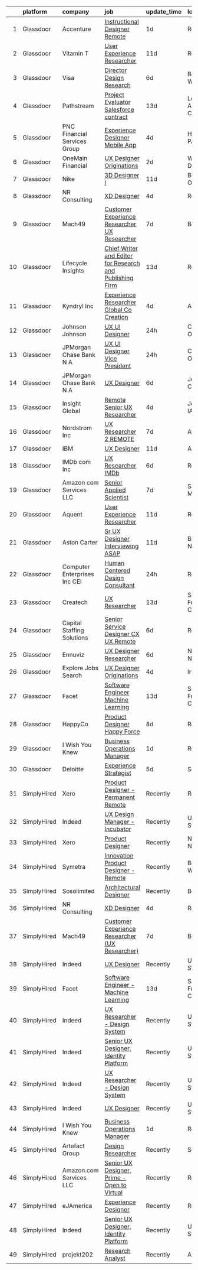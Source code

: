

|    | platform    | company                         | job                                                                                                                                                                                                                                                                                                                                                                                                                                                                                                                                                                                                                                                                                                                                                                                                                                                                                                                                                                                                                                                                                                                                                                                                                                                                                                                                                                                                                                                                                                                                                                                                                    | update_time   | location          |
|---:|:------------|:--------------------------------|:-----------------------------------------------------------------------------------------------------------------------------------------------------------------------------------------------------------------------------------------------------------------------------------------------------------------------------------------------------------------------------------------------------------------------------------------------------------------------------------------------------------------------------------------------------------------------------------------------------------------------------------------------------------------------------------------------------------------------------------------------------------------------------------------------------------------------------------------------------------------------------------------------------------------------------------------------------------------------------------------------------------------------------------------------------------------------------------------------------------------------------------------------------------------------------------------------------------------------------------------------------------------------------------------------------------------------------------------------------------------------------------------------------------------------------------------------------------------------------------------------------------------------------------------------------------------------------------------------------------------------|:--------------|:------------------|
|  1 | Glassdoor   | Accenture                       | [Instructional Designer Remote](https://www.glassdoor.com/partner/jobListing.htm?pos=119&ao=1136043&s=58&guid=00000181ae37efb29b251ebdd8e0f49a&src=GD_JOB_AD&t=SR&vt=w&cs=1_5cd9c5ef&cb=1656485310737&jobListingId=1007967472120&jrtk=3-0-1g6n3frv7kf27801-1g6n3frvii4l7800-5be2c3ef4de63b52-)                                                                                                                                                                                                                                                                                                                                                                                                                                                                                                                                                                                                                                                                                                                                                                                                                                                                                                                                                                                                                                                                                                                                                                                                                                                                                                                         | 1d            | Remote            |
|  2 | Glassdoor   | Vitamin T                       | [User Experience Researcher](https://www.glassdoor.com/partner/jobListing.htm?pos=108&ao=1110586&s=58&guid=00000181ae37efb29b251ebdd8e0f49a&src=GD_JOB_AD&t=SR&vt=w&cs=1_6d804be3&cb=1656485310734&jobListingId=1007947510415&cpc=F41FEAB56D215062&jrtk=3-0-1g6n3frv7kf27801-1g6n3frvii4l7800-8ffb010d9d7ec4b0--6NYlbfkN0DMrcEu7yrtATojKJA7cEzGQ3FdRGWLh0CZQInL4ECGI6k5tN82kdM0OKoro5eXmjok1pY9WiCtPF0dukI9Fmem5Cq8y8v3Sld1jHAuQrnJsSg_8y4heX17j9R_wXSf16JunJqD7QV3ZczRzo7izK4pN-WqcA9hzaZ1XSgu-eucJmNTV76N_V8GvaL64XiD1ztQISgBeq-AO6WiTfux1ckyiCyvGRLJtpSaSYJHnTKHJ2oZp2E_0ssSyzLe41qVIsKmFyN4IopbE60kG7Se0T9895nmuB_b_77ukpRBT0eHvi-LJhKYQadRlhq-Xy2Zh8dQKdZOGa5cmUWWM5CqGzJfyB5RGolmBQNsPmLPsPSwqC_HCB5g1-eWqadRYqmi07N63706K85hE0ubFVIdBdigU56B1pUIj2okyYOBk9Kb0mXE8jjy1BpC_odPaYMhXlmK3BIUbEoX7SbsEXGeEzRF)                                                                                                                                                                                                                                                                                                                                                                                                                                                                                                                                                                                                                                                                                                                                                                                                       | 11d           | Remote            |
|  3 | Glassdoor   | Visa                            | [Director Design Research](https://www.glassdoor.com/partner/jobListing.htm?pos=124&ao=1136043&s=58&guid=00000181ae37efb29b251ebdd8e0f49a&src=GD_JOB_AD&t=SR&vt=w&cs=1_f5001e81&cb=1656485310737&jobListingId=1007958246561&jrtk=3-0-1g6n3frv7kf27801-1g6n3frvii4l7800-24765438d2870bae-)                                                                                                                                                                                                                                                                                                                                                                                                                                                                                                                                                                                                                                                                                                                                                                                                                                                                                                                                                                                                                                                                                                                                                                                                                                                                                                                              | 6d            | Bellevue, WA      |
|  4 | Glassdoor   | Pathstream                      | [Project Evaluator  Salesforce  contract ](https://www.glassdoor.com/partner/jobListing.htm?pos=128&ao=1136043&s=58&guid=00000181ae37efb29b251ebdd8e0f49a&src=GD_JOB_AD&t=SR&vt=w&cs=1_3aaad960&cb=1656485310738&jobListingId=1007943000483&jrtk=3-0-1g6n3frv7kf27801-1g6n3frvii4l7800-8733ea106cedcb3c-)                                                                                                                                                                                                                                                                                                                                                                                                                                                                                                                                                                                                                                                                                                                                                                                                                                                                                                                                                                                                                                                                                                                                                                                                                                                                                                              | 13d           | Los Angeles, CA   |
|  5 | Glassdoor   | PNC Financial Services Group    | [Experience Designer   Mobile App](https://www.glassdoor.com/partner/jobListing.htm?pos=103&ao=1110586&s=58&guid=00000181ae37efb29b251ebdd8e0f49a&src=GD_JOB_AD&t=SR&vt=w&cs=1_b9b2fa51&cb=1656485310733&jobListingId=1007961427249&cpc=82B3195DA92CAF92&jrtk=3-0-1g6n3frv7kf27801-1g6n3frvii4l7800-c66d0f698bff5051--6NYlbfkN0AMofH_6zXbiqn6xehDj89HQNfpf30LHk40Y3Yl5cZTpm-EXukPQNetNbgZyPcaSjnYqcWAwVIVpj67zS_3xXrb1dZWevHt59MGwtNWC056Fj5C92LYC4uzyBBEWpFq_xg_jFEZOl9G06zEhnKSkQdCHGPkOkoIsjFOGzxj4yCKzhEjuGUObmBIM3PVL47HhCHpixQ3KB-gmEZloMhFY66Lgal6hbfNJoz-W1-1UH_kKeXN5VhTaKmA1V_hThLi5_OBBr849H83Dwok5eAd8jqXiWoN7vgBgSCMEodz2JTuqGgmQfPMYNfteql0FVSuZI3Cr2T7mxbcK21AG845ukwydhKYT7zqSADjoYVLo3t71WNm6nTtMBJmyT3LAhyPONVbSsDyT4RivmLqf1vk_vvpXKuBOubG8dnSebesV9jWzhO0jAQb9bWT4MuDEMMhbbdzoqKZNt6ouDWRFUfJ7rE0FMx6xsoZX3uNfyCLnXOjjF2LMWtTzdXlK7fHHqv6uqUnhVmr7oSuhgSorG4coR_Vyh1CY370cmfHE0jabgo98RCSw5RabIzWeTJumlTldYWkpUKPD8hoQspZERE3nrtWNYY-3VRySJcux3YLOlWCu3zKMbwMSXIQGbtTgKWBo7HhMMeBNS6Sc7gGPEaHxfX08DnKLeN6ZgK7ejE4CExsNGPK63-G46zKNeZRgzCR-_erbnNorbZOkBnltZw3L3rlnHPscNoCiRsr7FGsxj58qC2n9oxOf6qy4FJdMv60L2m1RsaFBh-gvmmfrfYGKEQNJ0PcPGXt6yoiNlnoPqmeG80fvPS7ANqRVwhORpbHim7VvLlj0JvCrMQFhzbXG4h98hDjJuqQt1AuxU4tTpOLFeF3erz41PalJAlPywdrvyyYKqxxzQzPCxRopDzfE5H2sEht4n5DjmaIwHg47INb9_QZFsFYIlg3sJkQbWv-TGAAYOcVgRM_nMfh9FO6dPzIrKOEN8kPJ4ijrHf7B0h1F7e2PSIOc7CkWrK0-AG4v7K0_OYmD65WQROM5yyL97DJlFSHsX7Hz0AgG74_8iaCDERa-ZASwRoEgZK72-vdYbPD9l6lAWKAlSU63Um45fR6OTu2YBqEGd45M18mmzZCVuQOc-xn2GwVLXL5L8fiG06REwuRdOzMFf_dznwnzsfO_zRu-J8nErONfy8SivqtI27sUpQn44oIrvRizWG766tI9jEHPDOjBwvyxNmwsBRe) | 4d            | Harrisburg, PA    |
|  6 | Glassdoor   | OneMain Financial               | [UX Designer   Originations](https://www.glassdoor.com/partner/jobListing.htm?pos=102&ao=1110586&s=58&guid=00000181ae37efb29b251ebdd8e0f49a&src=GD_JOB_AD&t=SR&vt=w&cs=1_a79f098c&cb=1656485310732&jobListingId=1007964745730&cpc=DE56C24FF6DEC286&jrtk=3-0-1g6n3frv7kf27801-1g6n3frvii4l7800-4d508575c6a64a8b--6NYlbfkN0Bjlu5n-gv5HO0Uw8oUWkLCzq7-4ueCq4bqHo-b0jTNgEo79qTxKEF1eiLEZ0uE3qe8BddocYPZ4u5iFM5TXbzmiaBTaC-wZxq7gKxR9ILp6fIagIv7ua1aTtIWIGxEwJnmVdGOJmORrOwS8AcNVxk-oyLBwzz1xdmfjkPKLesQGLeOzmamSOh7zEYGT9nt6h3xO212XYgocQCCFyH3A9h4grI-_LCudrnIQ0uSBIVn5oxd2K9dL2vVQMTyuF0jnvX1MJLTr8FsoOhkt5_fKRVGdLSK2ywfx5j_bba_pSqzZtgpyBcg4W-djjosf4168l57FRh4xCym78R1wr2vJ3oxoRLQMe9P9EStbt4AskevgIPAlAr0yku28qnwC1uPy59wUbaG6ibZgPWuVx47Hg278zbvg3YIa8bDpAArlq5MkdquCV1JFCKoZQj87CpRke4%3D)                                                                                                                                                                                                                                                                                                                                                                                                                                                                                                                                                                                                                                                                                                                                                                                                                         | 2d            | Wilmington, DE    |
|  7 | Glassdoor   | Nike                            | [3D Designer I](https://www.glassdoor.com/partner/jobListing.htm?pos=111&ao=1136043&s=58&guid=00000181ae37efb29b251ebdd8e0f49a&src=GD_JOB_AD&t=SR&vt=w&cs=1_10752586&cb=1656485310735&jobListingId=1007947826288&jrtk=3-0-1g6n3frv7kf27801-1g6n3frvii4l7800-612dfb3f0eb8356f-)                                                                                                                                                                                                                                                                                                                                                                                                                                                                                                                                                                                                                                                                                                                                                                                                                                                                                                                                                                                                                                                                                                                                                                                                                                                                                                                                         | 11d           | Beaverton, OR     |
|  8 | Glassdoor   | NR Consulting                   | [XD Designer](https://www.glassdoor.com/partner/jobListing.htm?pos=113&ao=1136043&s=58&guid=00000181ae37efb29b251ebdd8e0f49a&src=GD_JOB_AD&t=SR&vt=w&ea=1&cs=1_ea3df307&cb=1656485310736&jobListingId=1007962200876&jrtk=3-0-1g6n3frv7kf27801-1g6n3frvii4l7800-37fe6b4c132875a9-)                                                                                                                                                                                                                                                                                                                                                                                                                                                                                                                                                                                                                                                                                                                                                                                                                                                                                                                                                                                                                                                                                                                                                                                                                                                                                                                                      | 4d            | Remote            |
|  9 | Glassdoor   | Mach49                          | [Customer Experience Researcher  UX Researcher ](https://www.glassdoor.com/partner/jobListing.htm?pos=101&ao=1110586&s=58&guid=00000181ae37efb29b251ebdd8e0f49a&src=GD_JOB_AD&t=SR&vt=w&ea=1&cs=1_f2c4182e&cb=1656485310733&jobListingId=1007954542445&cpc=8795CF9063CD573D&jrtk=3-0-1g6n3frv7kf27801-1g6n3frvii4l7800-188a60f7eb7a7494--6NYlbfkN0C-sxr0l_wSOZIDB38dXNuJhKPbqohXUGYC1bSDZ3MUUQgHxGzDLv1iMw_PNc-VPkk7HqGb7DrGnLVN32uK6euByH515ureRAfxgg2QlsQgniz5BQWTlCgo-91GV0KaMo1c69cPVUg5cJg4lb0NIxt-Xl86ZyAQ5-4zHWoFAZ0Qvm_2O3fVl52nFVpX0tBS1ZgkiNbxDSvXw55gF_DtwkJPou6kPecRjxurpvso_8Gj2LyFvqYM_24O-RdzsD7f_sgqbIPKv6q-ss7xURe4s4RirrTgEZYyf6WyFen9XxP8GCGlQiDdY0vvp3FAWef1j1sxap6QGf2l4aUGcVQhl8n6FgNcy-OZGIH--_tdv_Y_RiLUCP-lfYOY5AcBdFS9DQ-ZEVMEnL_2CQD3td-IAC3VANWUj3g8XmlhlSTJ1GIRqP9mnuIGtV1gWbsIpr8cvYREL8lmxEiYM1fmXQC9lVoJEbKl-qgPOrurbX440_E0UakA95Xe2juHDOM47zqznqtg9djIl1QwcSFB-2a1SxnRI1RElsOECzU%3D)                                                                                                                                                                                                                                                                                                                                                                                                                                                                                                                                                                                                                                                                                                | 7d            | Boston, MA        |
| 10 | Glassdoor   | Lifecycle Insights              | [Chief Writer and Editor for Research and Publishing Firm](https://www.glassdoor.com/partner/jobListing.htm?pos=125&ao=1136043&s=58&guid=00000181ae37efb29b251ebdd8e0f49a&src=GD_JOB_AD&t=SR&vt=w&cs=1_216dcee8&cb=1656485310738&jobListingId=1007942887745&jrtk=3-0-1g6n3frv7kf27801-1g6n3frvii4l7800-b4d448a0efd4cc08-)                                                                                                                                                                                                                                                                                                                                                                                                                                                                                                                                                                                                                                                                                                                                                                                                                                                                                                                                                                                                                                                                                                                                                                                                                                                                                              | 13d           | Remote            |
| 11 | Glassdoor   | Kyndryl  Inc                    | [Experience Researcher  Global Co Creation](https://www.glassdoor.com/partner/jobListing.htm?pos=130&ao=1136043&s=58&guid=00000181ae37efb29b251ebdd8e0f49a&src=GD_JOB_AD&t=SR&vt=w&cs=1_3133982b&cb=1656485310738&jobListingId=1007961232788&jrtk=3-0-1g6n3frv7kf27801-1g6n3frvii4l7800-93d3dd57df610c06-)                                                                                                                                                                                                                                                                                                                                                                                                                                                                                                                                                                                                                                                                                                                                                                                                                                                                                                                                                                                                                                                                                                                                                                                                                                                                                                             | 4d            | Austin, TX        |
| 12 | Glassdoor   | Johnson   Johnson               | [UX UI Designer](https://www.glassdoor.com/partner/jobListing.htm?pos=110&ao=1136043&s=58&guid=00000181ae37efb29b251ebdd8e0f49a&src=GD_JOB_AD&t=SR&vt=w&cs=1_cb68924d&cb=1656485310735&jobListingId=1007969655063&jrtk=3-0-1g6n3frv7kf27801-1g6n3frvii4l7800-125c94c5b5c58034-)                                                                                                                                                                                                                                                                                                                                                                                                                                                                                                                                                                                                                                                                                                                                                                                                                                                                                                                                                                                                                                                                                                                                                                                                                                                                                                                                        | 24h           | Cincinnati, OH    |
| 13 | Glassdoor   | JPMorgan Chase Bank  N A        | [UX UI Designer  Vice President](https://www.glassdoor.com/partner/jobListing.htm?pos=121&ao=1136043&s=58&guid=00000181ae37efb29b251ebdd8e0f49a&src=GD_JOB_AD&t=SR&vt=w&cs=1_a9fdb25c&cb=1656485310737&jobListingId=1007967827441&jrtk=3-0-1g6n3frv7kf27801-1g6n3frvii4l7800-8021dd3213d3a914-)                                                                                                                                                                                                                                                                                                                                                                                                                                                                                                                                                                                                                                                                                                                                                                                                                                                                                                                                                                                                                                                                                                                                                                                                                                                                                                                        | 24h           | Columbus, OH      |
| 14 | Glassdoor   | JPMorgan Chase Bank  N A        | [UX Designer](https://www.glassdoor.com/partner/jobListing.htm?pos=126&ao=1136043&s=58&guid=00000181ae37efb29b251ebdd8e0f49a&src=GD_JOB_AD&t=SR&vt=w&cs=1_294ecd44&cb=1656485310738&jobListingId=1007955926381&jrtk=3-0-1g6n3frv7kf27801-1g6n3frvii4l7800-0ec29a0b0fb8626e-)                                                                                                                                                                                                                                                                                                                                                                                                                                                                                                                                                                                                                                                                                                                                                                                                                                                                                                                                                                                                                                                                                                                                                                                                                                                                                                                                           | 6d            | Jersey City, NJ   |
| 15 | Glassdoor   | Insight Global                  | [Remote Senior UX Researcher](https://www.glassdoor.com/partner/jobListing.htm?pos=105&ao=1110586&s=58&guid=00000181ae37efb29b251ebdd8e0f49a&src=GD_JOB_AD&t=SR&vt=w&cs=1_7c04356f&cb=1656485310733&jobListingId=1007961396885&cpc=48B9F4758953335C&jrtk=3-0-1g6n3frv7kf27801-1g6n3frvii4l7800-1c79317b6f68fa47--6NYlbfkN0BKkHZu3wF05EeDimN_p6sYpKCMArvwa95YdH7UpkaBCqc7l59Erwqc_0HjjMSEkQ2rNvfklktdpB5BVKHTrBlRA7HzuGljHViE49Ns8ttLIEDBVUswXLnl4wLZ2mYo4ypb-b-m4f471Cw2BHpxT2vVtIzTiSdfJL71rzHgOdDoH1QAII7CnYmmrq4w-cRrdVLNefpbDCuPklKwNPHw7AtHI6MJaPv1XLsX2mD_-OluPCeBw6KEGZqJVqvEHIYNjau1aQXxfQkxPkf9Qq29JQGTZSeUF4D8nKM0jV4X2skZgwsl1rJeWLy9-lOi0gcNXHjTlnSFLASSj6S_b8PE3SFCjEi3JnAC1O-suf-90ZiY_mbzeY55KoZnBWvDGH_Gh7W3NbiGMwFLcoA4Xk4HNEjRHeD6Jn33RLvYiIANMgraR3CySGK_S1Ww9q_dyXkaNT-JoAv6DvQL7BT_1LxYtGoBkrMvlV5opiBQUQOd-4vspw%3D%3D)                                                                                                                                                                                                                                                                                                                                                                                                                                                                                                                                                                                                                                                                                                                                                                          | 4d            | Johnston, IA      |
| 16 | Glassdoor   | Nordstrom Inc                   | [UX Researcher 2   REMOTE](https://www.glassdoor.com/partner/jobListing.htm?pos=116&ao=1136043&s=58&guid=00000181ae37efb29b251ebdd8e0f49a&src=GD_JOB_AD&t=SR&vt=w&cs=1_429d0335&cb=1656485310736&jobListingId=1007954513235&jrtk=3-0-1g6n3frv7kf27801-1g6n3frvii4l7800-207b47fc880934c0-)                                                                                                                                                                                                                                                                                                                                                                                                                                                                                                                                                                                                                                                                                                                                                                                                                                                                                                                                                                                                                                                                                                                                                                                                                                                                                                                              | 7d            | Atlanta, GA       |
| 17 | Glassdoor   | IBM                             | [UX Designer](https://www.glassdoor.com/partner/jobListing.htm?pos=120&ao=1136043&s=58&guid=00000181ae37efb29b251ebdd8e0f49a&src=GD_JOB_AD&t=SR&vt=w&cs=1_82575f6d&cb=1656485310737&jobListingId=1007946992624&jrtk=3-0-1g6n3frv7kf27801-1g6n3frvii4l7800-9777d9dcb416c308-)                                                                                                                                                                                                                                                                                                                                                                                                                                                                                                                                                                                                                                                                                                                                                                                                                                                                                                                                                                                                                                                                                                                                                                                                                                                                                                                                           | 11d           | Austin, TX        |
| 18 | Glassdoor   | IMDb com  Inc                   | [UX Researcher  IMDb](https://www.glassdoor.com/partner/jobListing.htm?pos=127&ao=1136043&s=58&guid=00000181ae37efb29b251ebdd8e0f49a&src=GD_JOB_AD&t=SR&vt=w&cs=1_e8f00ec8&cb=1656485310738&jobListingId=1007957418675&jrtk=3-0-1g6n3frv7kf27801-1g6n3frvii4l7800-c268364bb23a3570-)                                                                                                                                                                                                                                                                                                                                                                                                                                                                                                                                                                                                                                                                                                                                                                                                                                                                                                                                                                                                                                                                                                                                                                                                                                                                                                                                   | 6d            | Remote            |
| 19 | Glassdoor   | Amazon com Services LLC         | [Senior Applied Scientist](https://www.glassdoor.com/partner/jobListing.htm?pos=123&ao=1136043&s=58&guid=00000181ae37efb29b251ebdd8e0f49a&src=GD_JOB_AD&t=SR&vt=w&cs=1_bdecb5dc&cb=1656485310737&jobListingId=1007953430603&jrtk=3-0-1g6n3frv7kf27801-1g6n3frvii4l7800-c12a849ca62c62d8-)                                                                                                                                                                                                                                                                                                                                                                                                                                                                                                                                                                                                                                                                                                                                                                                                                                                                                                                                                                                                                                                                                                                                                                                                                                                                                                                              | 7d            | Santa Monica, CA  |
| 20 | Glassdoor   | Aquent                          | [User Experience Researcher](https://www.glassdoor.com/partner/jobListing.htm?pos=106&ao=1110586&s=58&guid=00000181ae37efb29b251ebdd8e0f49a&src=GD_JOB_AD&t=SR&vt=w&cs=1_1025ada7&cb=1656485310734&jobListingId=1007947575845&cpc=C4A69CCDBB3B9599&jrtk=3-0-1g6n3frv7kf27801-1g6n3frvii4l7800-8398e86d62796fed--6NYlbfkN0DMrcEu7yrtATojKJA7cEzGQ3FdRGWLh0CZQInL4ECGI9gD0Wolx9R2EDT7B77c2cTfSS0sKx0sPrTiiXrRC4mCy6wvlcZIyaaPwzM8wGJyx9NQOU_eJTkritVdPf6wW3MPn0Q3jkpTzsfWDBEmPQAWOMx6fG0EbOPYZVXRuDgN8uIAEZc0TWvtz3AI-ftUmsoF9uaX8kodVaF6bsz7MU9_KIcA8931RTANU6lmT2BtqdFfgtAul3vM5Gz82zCWbZNwVhciP_KdUDgCUO0Ix-BymK5WKr8qGSi_9B8o0pwjeTpJ8k7Rh9fNmfN6tbQON38LcD2em3WPaJ3H52G2_Id_qJOFGnoO_10iY1EdlyHaDkTZgSEp8ig_E8WSvaRgIXS2b3XVSQ1kGJAKuvS7cllMetRnCaMEUApxpHaTs5S9F9KsNw6r1HhJ2mZFzAzO2KfmKY2VRV6fHw%3D%3D)                                                                                                                                                                                                                                                                                                                                                                                                                                                                                                                                                                                                                                                                                                                                                                                                           | 11d           | Remote            |
| 21 | Glassdoor   | Aston Carter                    | [Sr  UX Designer Interviewing ASAP](https://www.glassdoor.com/partner/jobListing.htm?pos=107&ao=1110586&s=58&guid=00000181ae37efb29b251ebdd8e0f49a&src=GD_JOB_AD&t=SR&vt=w&ea=1&cs=1_94c30ae0&cb=1656485310735&jobListingId=1007948347898&cpc=8795CF9063CD573D&jrtk=3-0-1g6n3frv7kf27801-1g6n3frvii4l7800-72161f5e851506dd--6NYlbfkN0ChYVx_I3yfZ_JDY3EFoivtqvi_stwnZ_kRt8Dowt_l_d1ydueao4NEv8X4QANiVn8IS0FOnCHHzE87XxoJ5r30nWbkJBQ75CkzcTpL8bAt83WfjWFLhvecqcoG04rGU2w3QFC3XtceFpJ-kNUFeSD9gLdSJwe0Nte6zm8Z9LRAfW8xk9sbgVPn__Ox_k_-xQr6sfiqeRKuDM077RvaT3FQ6NUoR-0hFXfS51MEmy-JJ43BcZUHI2am4ObZg_IwUckPFnTgZdWeq-Kf4UTHsYqCJ4sZmalWOg3xr0Ufb0EZJLYU-S0nCgiRGKITFP8BAMjXrVunFHw_pK9HQ6gHYKT0e3nmQ9HHW2COY9IfrhtU-Jzef6MXzO6Sh4lZDjuM-gBDWtxYYEoYebKMcKvnymWVccoebFGGAip1CprsndoMdO5k8KjaSXyoAAznpR8gAv3C6j4ar5ypR-3c9kIYLK1fvoa_YEBOiiKjsqO-64554geana9Qxod0NftW26G-boQaIfOGMXpD9IC2m_K55R5_2lUq6W2AWvOcXYRw7_ngWM5NVxUcheO-RTGXfDbOfgomlHH8I42Y4CpBMrPFn8xkuFxjgG9nAEQaysrK_cI8HkTXt_2nr3saX25FNnrVnEqMzRC4H3xuBKFVGB_-5XJomfQfJlzHdt6xrLe3eYWQ7Afb7vABaGZSAnEsjDR3spDG6iAmZJJY6uZ_sQ9bW-zgPz0WlmImY7jFBMN64yPiIHhWxyUMixvyNFuiSPlsXpv8j2GOS68QaqpAKRxWDhX6s0nzyK6SN7q0XZScYI6yo3ao9J6siDnoMIL2LvDnyi4iOC5vZjHhrDkx9963GgASAI-yMamuHzmUUTDVn3HygTTj0BmWG_tuxs78AVaHjXBCpDOTPJaZ_I0gaYRZSfISV-4SYpz_5O9ou0OKyZkN9G1Weqv1zt-llmVfZkHmBHSRWGcpAZnI1g%3D%3D)                                                                                                                                                                                                                                                               | 11d           | Brooklyn, NY      |
| 22 | Glassdoor   | Computer Enterprises  Inc   CEI | [Human Centered Design Consultant](https://www.glassdoor.com/partner/jobListing.htm?pos=104&ao=1110586&s=58&guid=00000181ae37efb29b251ebdd8e0f49a&src=GD_JOB_AD&t=SR&vt=w&ea=1&cs=1_1a42e8a8&cb=1656485310734&jobListingId=1007968535526&cpc=2CAED5C921A5F994&jrtk=3-0-1g6n3frv7kf27801-1g6n3frvii4l7800-def89c390d6f5422--6NYlbfkN0AVVnl_N3xmP3MApcGA3sr6MLnz8P423WWILI1WvbjE8Ry71v-lom9NKs8rBQiPPSd_lwDojoCgmbORjvElkJw8NX89Sh_BjJah9SKZCsQWS3uI8nih6vwF2eJ5GS_wJfsDO5IUBkFwok2v6x4ocmxI51CY5Rzx3MrVUasKNbGYC2BGIVrZUGNbqgJ8T1py9l3CwH_cyBpg_-G2yHMLlkA2KRUHZxzx_RebmOPi2bCvqCvH4I_eKdRanJC6G4vDko7J5E2aKUVXkKSK861gIPiRPSbyptlix73NyZlWK3eWMP_-f9ZjGo0vzrzqeEX1Jd_Mfz5kFgsGIk0UFE4oBkbWFp1-bhQ14EOUqFY4CDKAIBC_wBl4Bxko6JLskA_xNaHRxyhqU_L1W1S7EKzewAcXa3F68M1uiTU12WL_YeFHJWX1EL1NY9i1WD8yNe8gv7mtWiRxpZCGc95AmyWbp8IwwyXM5e_NupPe3D36td-1ZMFzQhAd27c_IoGvtthY9SDkeO_n-WZMBfS2ROBMtjMQ)                                                                                                                                                                                                                                                                                                                                                                                                                                                                                                                                                                                                                                                                                                                            | 24h           | Remote            |
| 23 | Glassdoor   | Createch                        | [UX Researcher](https://www.glassdoor.com/partner/jobListing.htm?pos=117&ao=1136043&s=58&guid=00000181ae37efb29b251ebdd8e0f49a&src=GD_JOB_AD&t=SR&vt=w&ea=1&cs=1_807c037f&cb=1656485310736&jobListingId=1007942486177&jrtk=3-0-1g6n3frv7kf27801-1g6n3frvii4l7800-f2ce10c15be7bc6a-)                                                                                                                                                                                                                                                                                                                                                                                                                                                                                                                                                                                                                                                                                                                                                                                                                                                                                                                                                                                                                                                                                                                                                                                                                                                                                                                                    | 13d           | San Francisco, CA |
| 24 | Glassdoor   | Capital Staffing Solutions      | [Senior Service Designer  CX UX    Remote](https://www.glassdoor.com/partner/jobListing.htm?pos=109&ao=1110586&s=58&guid=00000181ae37efb29b251ebdd8e0f49a&src=GD_JOB_AD&t=SR&vt=w&ea=1&cs=1_419d3e2b&cb=1656485310735&jobListingId=1007957225430&cpc=2CAED5C921A5F994&jrtk=3-0-1g6n3frv7kf27801-1g6n3frvii4l7800-a7c73d30578b5c74--6NYlbfkN0AHXq2vAVwR3IH7wgnTMdWCa3HguypIXx0DFudX-u0zu6XSU0N9gDGCMsnO9yvyAfPEafGSSv2RefAGdFg5bRdDOjkcoZmvzNOIxTUtY0h3pjIutiy2KzflA1faJlPnS4_2K_vIy9Ze9HvpOXwY-nbRYNVJHsyfCI64Cni-ufmcQm_Jo-OIVeLTg5pEwf84KtQaxB8NNLdkQzy50WZag8Y2oTHy1lZM2iVQviZdZFF6ICrJCNCUKlUDivjqGsOuoIG9iQwA4BqXTyl4b5cIi5Ugf7BR4kEElrD6JIYTFgQjcccwOEMQ6bPoydAtkP70xlpLoV-ffRT-0UYpF37Smpcyn6em3rMgBRrZ66OGG8lHmHTiFEZwdGYl3SwlEJM6w9R4EMPrU3EZZIS-vQWkckBKBt3XgDuV8aLaQ9-a6WDxtpHPIb9xEMKl_XwfP22XLKUE9I8ikI1bhw_FUUdiG4LNiSL1zp0HU4piu1RvqQx2JT0BtZw2qttW3VkGWnI-y-fwNvfASjnxAuAxHKtL4Eje)                                                                                                                                                                                                                                                                                                                                                                                                                                                                                                                                                                                                                                                                                                                    | 6d            | Remote            |
| 25 | Glassdoor   | Ennuviz                         | [UX Designer   Researcher](https://www.glassdoor.com/partner/jobListing.htm?pos=114&ao=1136043&s=58&guid=00000181ae37efb29b251ebdd8e0f49a&src=GD_JOB_AD&t=SR&vt=w&cs=1_9f3a558e&cb=1656485310736&jobListingId=1007957202460&jrtk=3-0-1g6n3frv7kf27801-1g6n3frvii4l7800-bb8b6090dc9e4108-)                                                                                                                                                                                                                                                                                                                                                                                                                                                                                                                                                                                                                                                                                                                                                                                                                                                                                                                                                                                                                                                                                                                                                                                                                                                                                                                              | 6d            | New York, NY      |
| 26 | Glassdoor   | Explore Jobs Search             | [UX Designer   Originations](https://www.glassdoor.com/partner/jobListing.htm?pos=129&ao=1136043&s=58&guid=00000181ae37efb29b251ebdd8e0f49a&src=GD_JOB_AD&t=SR&vt=w&cs=1_758ca561&cb=1656485310738&jobListingId=1007961468931&jrtk=3-0-1g6n3frv7kf27801-1g6n3frvii4l7800-da1ec92eb7e13155-)                                                                                                                                                                                                                                                                                                                                                                                                                                                                                                                                                                                                                                                                                                                                                                                                                                                                                                                                                                                                                                                                                                                                                                                                                                                                                                                            | 4d            | Irving, TX        |
| 27 | Glassdoor   | Facet                           | [Software Engineer   Machine Learning](https://www.glassdoor.com/partner/jobListing.htm?pos=122&ao=1136043&s=58&guid=00000181ae37efb29b251ebdd8e0f49a&src=GD_JOB_AD&t=SR&vt=w&ea=1&cs=1_c95fd8ed&cb=1656485310737&jobListingId=1007942852875&jrtk=3-0-1g6n3frv7kf27801-1g6n3frvii4l7800-d72e5880989bd4aa-)                                                                                                                                                                                                                                                                                                                                                                                                                                                                                                                                                                                                                                                                                                                                                                                                                                                                                                                                                                                                                                                                                                                                                                                                                                                                                                             | 13d           | San Francisco, CA |
| 28 | Glassdoor   | HappyCo                         | [Product Designer   Happy Force](https://www.glassdoor.com/partner/jobListing.htm?pos=118&ao=1136043&s=58&guid=00000181ae37efb29b251ebdd8e0f49a&src=GD_JOB_AD&t=SR&vt=w&cs=1_d3de3e01&cb=1656485310737&jobListingId=1007952708407&jrtk=3-0-1g6n3frv7kf27801-1g6n3frvii4l7800-1f854b0c6fa65904-)                                                                                                                                                                                                                                                                                                                                                                                                                                                                                                                                                                                                                                                                                                                                                                                                                                                                                                                                                                                                                                                                                                                                                                                                                                                                                                                        | 8d            | Remote            |
| 29 | Glassdoor   | I Wish You Knew                 | [Business Operations Manager](https://www.glassdoor.com/partner/jobListing.htm?pos=115&ao=1136043&s=58&guid=00000181ae37efb29b251ebdd8e0f49a&src=GD_JOB_AD&t=SR&vt=w&ea=1&cs=1_cd8f6f1e&cb=1656485310736&jobListingId=1007967011797&jrtk=3-0-1g6n3frv7kf27801-1g6n3frvii4l7800-4498ff174f1cba7a-)                                                                                                                                                                                                                                                                                                                                                                                                                                                                                                                                                                                                                                                                                                                                                                                                                                                                                                                                                                                                                                                                                                                                                                                                                                                                                                                      | 1d            | Remote            |
| 30 | Glassdoor   | Deloitte                        | [Experience Strategist](https://www.glassdoor.com/partner/jobListing.htm?pos=112&ao=1136043&s=58&guid=00000181ae37efb29b251ebdd8e0f49a&src=GD_JOB_AD&t=SR&vt=w&cs=1_7924e164&cb=1656485310735&jobListingId=1007958459453&jrtk=3-0-1g6n3frv7kf27801-1g6n3frvii4l7800-90b21840f0137d89-)                                                                                                                                                                                                                                                                                                                                                                                                                                                                                                                                                                                                                                                                                                                                                                                                                                                                                                                                                                                                                                                                                                                                                                                                                                                                                                                                 | 5d            | Seattle, WA       |
| 31 | SimplyHired | Xero                            | [Product Designer - Permanent Remote](https://www.simplyhired.com/job/K1mMEySX_5En41yC8hmkSVPppCHOvbNbjXzAaQ-BtdZcHUJ3z1V--Q?q=generative+designer)                                                                                                                                                                                                                                                                                                                                                                                                                                                                                                                                                                                                                                                                                                                                                                                                                                                                                                                                                                                                                                                                                                                                                                                                                                                                                                                                                                                                                                                                    | Recently      | Remote            |
| 32 | SimplyHired | Indeed                          | [UX Design Manager - Incubator](https://www.simplyhired.com/job/AHhJM-aDe-NcmNdwvJhb-gPxcmXcCkVLIE75boud2OpFtQMx5R_rYQ?q=generative+designer)                                                                                                                                                                                                                                                                                                                                                                                                                                                                                                                                                                                                                                                                                                                                                                                                                                                                                                                                                                                                                                                                                                                                                                                                                                                                                                                                                                                                                                                                          | Recently      | United States     |
| 33 | SimplyHired | Xero                            | [Product Designer](https://www.simplyhired.com/job/JZHhONnCJ-faHo-GeUgGdSwrHuGwhnYt9sd0NRKOI1M15yLpQamHwA?q=generative+designer)                                                                                                                                                                                                                                                                                                                                                                                                                                                                                                                                                                                                                                                                                                                                                                                                                                                                                                                                                                                                                                                                                                                                                                                                                                                                                                                                                                                                                                                                                       | Recently      | New York, NY      |
| 34 | SimplyHired | Symetra                         | [Innovation Product Designer - Remote](https://www.simplyhired.com/job/hSkWjaWMYgFhCFQx-vz3tfIowyPuP4lujgWiB5HyDVHP--PC0XA9tQ?q=generative+designer)                                                                                                                                                                                                                                                                                                                                                                                                                                                                                                                                                                                                                                                                                                                                                                                                                                                                                                                                                                                                                                                                                                                                                                                                                                                                                                                                                                                                                                                                   | Recently      | Bellevue, WA      |
| 35 | SimplyHired | Sosolimited                     | [Architectural Designer](https://www.simplyhired.com/job/1wnZZjS_T2B-Khb33FLg8m5W26VpFJO-O7M0joPbDLzOi2-l3WqCTg?q=generative+designer)                                                                                                                                                                                                                                                                                                                                                                                                                                                                                                                                                                                                                                                                                                                                                                                                                                                                                                                                                                                                                                                                                                                                                                                                                                                                                                                                                                                                                                                                                 | Recently      | Boston, MA        |
| 36 | SimplyHired | NR Consulting                   | [XD Designer](https://www.simplyhired.com/job/P6myDGETgTQaOZ6DR-q1K3YtrEX8D3XfV62ZDDaajMYUd6aqPtn21w?q=generative+designer)                                                                                                                                                                                                                                                                                                                                                                                                                                                                                                                                                                                                                                                                                                                                                                                                                                                                                                                                                                                                                                                                                                                                                                                                                                                                                                                                                                                                                                                                                            | 4d            | Remote            |
| 37 | SimplyHired | Mach49                          | [Customer Experience Researcher (UX Researcher)](https://www.simplyhired.com/job/gqc9Ocab-denE9zg_FBaTShyzapkVQXgcFJ-vcQ1KVfTZeOjGs_qOA?q=generative+designer)                                                                                                                                                                                                                                                                                                                                                                                                                                                                                                                                                                                                                                                                                                                                                                                                                                                                                                                                                                                                                                                                                                                                                                                                                                                                                                                                                                                                                                                         | 7d            | Boston, MA        |
| 38 | SimplyHired | Indeed                          | [UX Designer](https://www.simplyhired.com/job/7GiZIE7D3Vdy_WwQaWJKRxT3iPyT6Rqzli4Zo5eTP3IEz4tsOt1bKA?q=generative+designer)                                                                                                                                                                                                                                                                                                                                                                                                                                                                                                                                                                                                                                                                                                                                                                                                                                                                                                                                                                                                                                                                                                                                                                                                                                                                                                                                                                                                                                                                                            | Recently      | United States     |
| 39 | SimplyHired | Facet                           | [Software Engineer - Machine Learning](https://www.simplyhired.com/job/rRl7LpYqGiIowLAwzbrNzMgXtXTFbKgtp-z9fo66PKEqX4Q6nYlO_w?q=generative+designer)                                                                                                                                                                                                                                                                                                                                                                                                                                                                                                                                                                                                                                                                                                                                                                                                                                                                                                                                                                                                                                                                                                                                                                                                                                                                                                                                                                                                                                                                   | 13d           | San Francisco, CA |
| 40 | SimplyHired | Indeed                          | [UX Researcher - Design System](https://www.simplyhired.com/job/e86TnqnxJQBRcV_2-RzGirxsIIbhg2mnrDU1i4D_XTnutJC9J-I8RQ?q=generative+designer)                                                                                                                                                                                                                                                                                                                                                                                                                                                                                                                                                                                                                                                                                                                                                                                                                                                                                                                                                                                                                                                                                                                                                                                                                                                                                                                                                                                                                                                                          | Recently      | United States     |
| 41 | SimplyHired | Indeed                          | [Senior UX Designer, Identity Platform](https://www.simplyhired.com/job/BAYI8oqCxBT54pX44nQjMb--kXLVOQbHpcKhltVZq4MqzFYT9L3AoQ?q=generative+designer)                                                                                                                                                                                                                                                                                                                                                                                                                                                                                                                                                                                                                                                                                                                                                                                                                                                                                                                                                                                                                                                                                                                                                                                                                                                                                                                                                                                                                                                                  | Recently      | United States     |
| 42 | SimplyHired | Indeed                          | [UX Researcher - Design System](https://www.simplyhired.com/job/e86TnqnxJQBRcV_2-RzGirxsIIbhg2mnrDU1i4D_XTnutJC9J-I8RQ?q=generative+designer)                                                                                                                                                                                                                                                                                                                                                                                                                                                                                                                                                                                                                                                                                                                                                                                                                                                                                                                                                                                                                                                                                                                                                                                                                                                                                                                                                                                                                                                                          | Recently      | United States     |
| 43 | SimplyHired | Indeed                          | [UX Designer](https://www.simplyhired.com/job/7GiZIE7D3Vdy_WwQaWJKRxT3iPyT6Rqzli4Zo5eTP3IEz4tsOt1bKA?q=generative+designer)                                                                                                                                                                                                                                                                                                                                                                                                                                                                                                                                                                                                                                                                                                                                                                                                                                                                                                                                                                                                                                                                                                                                                                                                                                                                                                                                                                                                                                                                                            | Recently      | United States     |
| 44 | SimplyHired | I Wish You Knew                 | [Business Operations Manager](https://www.simplyhired.com/job/BTK7s6DEugULoOJRcO1L8w1CNV7TyoAK9JgRDEcpvKurb0-JGPAvGg?q=generative+designer)                                                                                                                                                                                                                                                                                                                                                                                                                                                                                                                                                                                                                                                                                                                                                                                                                                                                                                                                                                                                                                                                                                                                                                                                                                                                                                                                                                                                                                                                            | 1d            | Remote            |
| 45 | SimplyHired | Artefact Group                  | [Design Researcher](https://www.simplyhired.com/job/-xY603yyVJJ09BLlDCy4MAUaN7ANWZ9M15sUZs8voaftkVFhrZLKNA?q=generative+designer)                                                                                                                                                                                                                                                                                                                                                                                                                                                                                                                                                                                                                                                                                                                                                                                                                                                                                                                                                                                                                                                                                                                                                                                                                                                                                                                                                                                                                                                                                      | Recently      | Seattle, WA       |
| 46 | SimplyHired | Amazon.com Services LLC         | [Senior UX Designer, Prime - Open to Virtual](https://www.simplyhired.com/job/unt_PjRtIfJ8DwC1XaFtzj4RDFP0fr3vknHcrs7zFG-_Ah2GJl8PCA?q=generative+designer)                                                                                                                                                                                                                                                                                                                                                                                                                                                                                                                                                                                                                                                                                                                                                                                                                                                                                                                                                                                                                                                                                                                                                                                                                                                                                                                                                                                                                                                            | Recently      | Remote            |
| 47 | SimplyHired | eJAmerica                       | [Experience Designer](https://www.simplyhired.com/job/l9NLxdlfFtwE7VRdyjxb-3bmIUj3kEMOkHRc-T5Nq1hpslNiFrh9-g?q=generative+designer)                                                                                                                                                                                                                                                                                                                                                                                                                                                                                                                                                                                                                                                                                                                                                                                                                                                                                                                                                                                                                                                                                                                                                                                                                                                                                                                                                                                                                                                                                    | Recently      | Remote            |
| 48 | SimplyHired | Indeed                          | [Senior UX Designer, Identity Platform](https://www.simplyhired.com/job/BAYI8oqCxBT54pX44nQjMb--kXLVOQbHpcKhltVZq4MqzFYT9L3AoQ?q=generative+designer)                                                                                                                                                                                                                                                                                                                                                                                                                                                                                                                                                                                                                                                                                                                                                                                                                                                                                                                                                                                                                                                                                                                                                                                                                                                                                                                                                                                                                                                                  | Recently      | United States     |
| 49 | SimplyHired | projekt202                      | [Research Analyst](https://www.simplyhired.com/job/WCAhxAbAMZGeKx2PB526NtGdvsUJBDnzxAU4QjcPUwv8BzETqZcnZg?q=generative+designer)                                                                                                                                                                                                                                                                                                                                                                                                                                                                                                                                                                                                                                                                                                                                                                                                                                                                                                                                                                                                                                                                                                                                                                                                                                                                                                                                                                                                                                                                                       | Recently      | Austin, TX        |